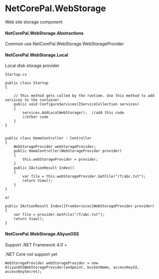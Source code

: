 ﻿# NetCorePal.WebStorage

Web site storage component


#### NetCorePal.WebStorage.Abstractions

Common use NetCorePal.WebStorage.WebStorageProvider


#### NetCorePal.WebStorage.Local

Local disk storage provider
```
Startup.cs

public class Startup
{

    // This method gets called by the runtime. Use this method to add services to the container.
    public void ConfigureServices(IServiceCollection services)
    {
        services.AddLocalWebStorage();  //add this code
        //other code
    }
}


public class HomeController : Controller
{
    WebStorageProvider webStorageProvider;
    public HomeController(WebStorageProvider provider)
    {
        this.webStorageProvider = provider;
    }
    public IActionResult Index()
    {
        var file = this.webStorageProvider.GetFile("/f/abc.txt");
        return View();
    }
}

or  

public IActionResult Index([FromServices]WebStorageProvider provider)
{
    var file = provider.GetFile("/f/abc.txt");
    return View();
}

```

#### NetCorePal.WebStorage.AliyunOSS

Support .NET Framework 4.0 +

.NET Core not support yet

```
WebStorageProvider webStorageProvider = new AliyunOSSWebStorageProvider(endpoint, bucketName, accessKeyId, accessKeySecret);
```